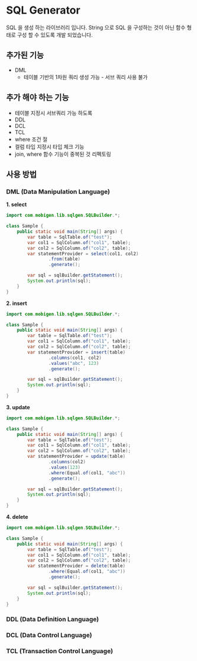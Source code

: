 # SQL Generator

SQL 을 생성 하는 라이브러리 입니다.
String 으로 SQL 을 구성하는 것이 아닌 함수 형태로 구성 할 수 있도록 개발 되었습니다.

## 추가된 기능

- DML
    - 테이블 기반의 1차원 쿼리 생성 가능 - 서브 쿼리 사용 불가

## 추가 해야 하는 기능

- 테이블 지정시 서브쿼리 가능 하도록
- DDL
- DCL
- TCL
- where 조건 절
- 컬럼 타입 지정시 타입 체크 기능
- join, where 함수 기능이 중복된 것 리펙토링

## 사용 방법

### DML (Data Manipulation Language)

**1. select**

```java
import com.mobigen.lib.sqlgen.SQLBuilder.*;

class Sample {
    public static void main(String[] args) {
        var table = SqlTable.of("test");
        var col1 = SqlColumn.of("col1", table);
        var col2 = SqlColumn.of("col2", table);
        var statementProvider = select(col1, col2)
                .from(table)
                .generate();

        var sql = sqlBuilder.getStatement();
        System.out.println(sql);
    }
}
```

**2. insert**

```java
import com.mobigen.lib.sqlgen.SQLBuilder.*;

class Sample {
    public static void main(String[] args) {
        var table = SqlTable.of("test");
        var col1 = SqlColumn.of("col1", table);
        var col2 = SqlColumn.of("col2", table);
        var statementProvider = insert(table)
                .columns(col1, col2)
                .values("abc", 123)
                .generate();

        var sql = sqlBuilder.getStatement();
        System.out.println(sql);
    }
}
```

**3. update**

```java
import com.mobigen.lib.sqlgen.SQLBuilder.*;

class Sample {
    public static void main(String[] args) {
        var table = SqlTable.of("test");
        var col1 = SqlColumn.of("col1", table);
        var col2 = SqlColumn.of("col2", table);
        var statementProvider = update(table)
                .columns(col2)
                .values(123)
                .where(Equal.of(col1, "abc"))
                .generate();

        var sql = sqlBuilder.getStatement();
        System.out.println(sql);
    }
}
```

**4. delete**

```java
import com.mobigen.lib.sqlgen.SQLBuilder.*;

class Sample {
    public static void main(String[] args) {
        var table = SqlTable.of("test");
        var col1 = SqlColumn.of("col1", table);
        var col2 = SqlColumn.of("col2", table);
        var statementProvider = delete(table)
                .where(Equal.of(col1, "abc"))
                .generate();

        var sql = sqlBuilder.getStatement();
        System.out.println(sql);
    }
}
```

### DDL (Data Definition Language)

### DCL (Data Control Language)

### TCL (Transaction Control Language)
